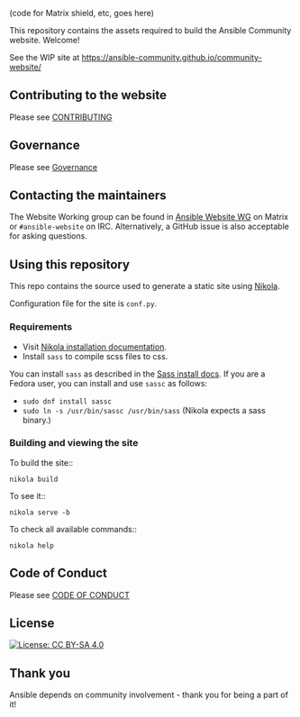 (code for Matrix shield, etc, goes here)

This repository contains the assets required to build the Ansible Community website. Welcome!

See the WIP site at https://ansible-community.github.io/community-website/

## Contributing to the website

Please see [CONTRIBUTING](CONTRIBUTING.md)

## Governance

Please see [Governance](CONTRIBUTING.md#Governance)

## Contacting the maintainers

The Website Working group can be found in [Ansible Website WG](https://matrix.to/#/#website:ansible.com) on Matrix
or ``#ansible-website`` on IRC. Alternatively, a GitHub issue is also acceptable for asking
questions.

## Using this repository

This repo contains the source used to generate a static site using [Nikola](https://getnikola.com/).

Configuration file for the site is ``conf.py``.

### Requirements

- Visit [Nikola installation documentation](https://getnikola.com/getting-started.html#install).
- Install `sass` to compile scss files to css.

You can install `sass` as described in the [Sass install docs](https://sass-lang.com/install).
If you are a Fedora user, you can install and use `sassc` as follows:

- `sudo dnf install sassc`
- `sudo ln -s /usr/bin/sassc /usr/bin/sass` (Nikola expects a sass binary.)

### Building and viewing the site

To build the site::

    nikola build

To see it::

    nikola serve -b

To check all available commands::

    nikola help

## Code of Conduct

Please see [CODE OF CONDUCT](CODE_OF_CONDUCT.md)

## License

[![License: CC BY-SA 4.0](https://licensebuttons.net/l/by-sa/4.0/80x15.png)](https://creativecommons.org/licenses/by-sa/4.0/)

## Thank you

Ansible depends on community involvement - thank you for being a part of it!
